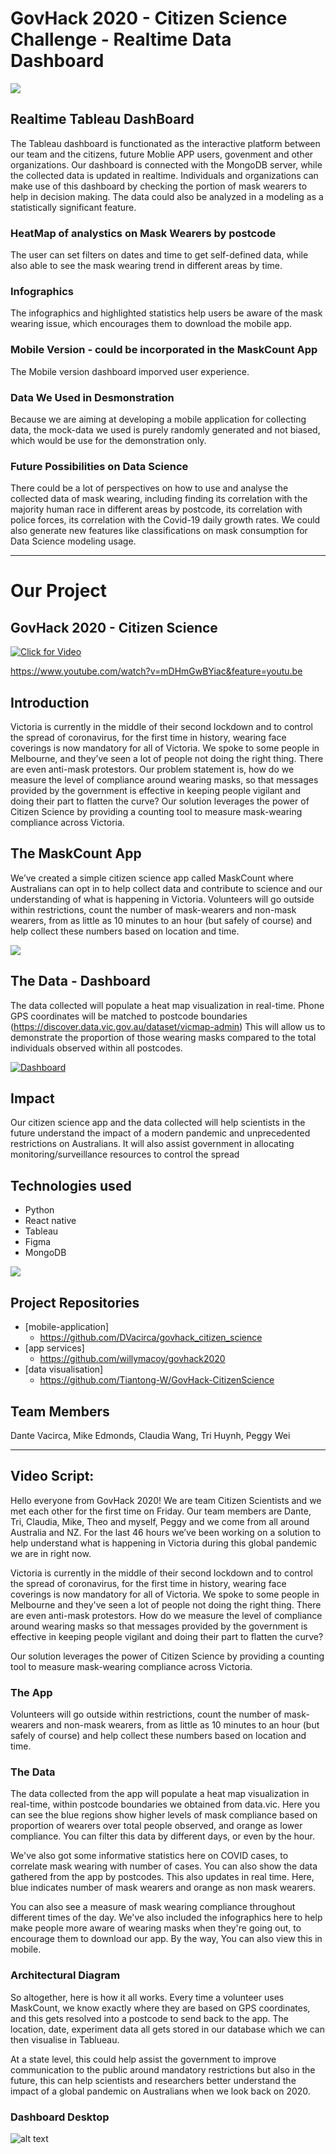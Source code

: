 # GovHack 2020 - Citizen Science Challenge - Realtime Data Dashboard


[![](https://github.com/Tiantong-W/GovHack2020-Dashboard/blob/master/Images/Youtube.png)](https://www.youtube.com/watch?v=dFROOQToiVk)


## Realtime Tableau DashBoard

The Tableau dashboard is functionated as the interactive platform between our team and the citizens, future Moblie APP users, govenment and other organizations. Our dashboard is connected with the MongoDB server, while the collected data is updated in realtime. Individuals and organizations can make use of this dashboard by checking the portion of mask wearers to help in decision making. The data could also be analyzed in a modeling as a statistically significant feature.

### HeatMap of analystics on Mask Wearers by postcode

The user can set filters on dates and time to get self-defined data, while also able to see the mask wearing trend in different areas by time.

### Infographics

The infographics and highlighted statistics help users be aware of the mask wearing issue, which encourages them to download the mobile app.

### Mobile Version - could be incorporated in the MaskCount App 

The Mobile version dashboard imporved user experience.

### Data We Used in Desmonstration

Because we are aiming at developing a mobile application for collecting data, the mock-data we used is purely randomly generated and not biased, which would be use for the demonstration only.

### Future Possibilities on Data Science

There could be a lot of perspectives on how to use and analyse the collected data of mask wearing, including finding its correlation with the majority human race in different areas by postcode, its correlation with police forces, its correlation with the Covid-19 daily growth rates. We could also generate new features like classifications on mask consumption for Data Science modeling usage. 

***

# Our Project

## GovHack 2020 - Citizen Science

[![Click for Video](https://github.com/DVacirca/govhack_citizen_science/blob/master/src/assets/ViedoYoutube.png)](https://www.youtube.com/watch?v=mDHmGwBYiac&feature=youtu.be "Click for Video")

https://www.youtube.com/watch?v=mDHmGwBYiac&feature=youtu.be

## Introduction

Victoria is currently in the middle of their second lockdown and to control the spread of coronavirus, for the first time in history, wearing face coverings is now mandatory for all of Victoria. We spoke to some people in Melbourne, and they’ve seen a lot of people not doing the right thing. There are even anti-mask protestors. Our problem statement is, how do we measure the level of compliance around wearing masks, so that messages provided by the government is effective in keeping people vigilant and doing their part to flatten the curve?
Our solution leverages the power of Citizen Science by providing a counting tool to measure mask-wearing compliance across Victoria.

## The MaskCount App

We’ve created a simple citizen science app called MaskCount where Australians can opt in to help collect data and contribute to science and our understanding of what is happening in Victoria. Volunteers will go outside within restrictions, count the number of mask-wearers and non-mask wearers, from as little as 10 minutes to an hour (but safely of course) and help collect these numbers based on location and time.

![](https://github.com/DVacirca/govhack_citizen_science/blob/master/src/assets/maskCountDemo.gif)

## The Data - Dashboard

The data collected will populate a heat map visualization in real-time. Phone GPS coordinates will be matched to postcode boundaries (https://discover.data.vic.gov.au/dataset/vicmap-admin) This will allow us to demonstrate the proportion of those wearing masks compared to the total individuals observed within all postcodes.

[![Dashboard](https://github.com/DVacirca/govhack_citizen_science/blob/master/src/assets/dashboardYoutube.png)](https://www.youtube.com/watch?v=dFROOQToiVk "Dashboard")

## Impact

Our citizen science app and the data collected will help scientists in the future understand the impact of a modern pandemic and unprecedented restrictions on Australians. It will also assist government in allocating monitoring/surveillance resources to control the spread

## Technologies used

- Python
- React native
- Tableau
- Figma
- MongoDB

![](https://github.com/DVacirca/govhack_citizen_science/blob/master/src/assets/ArchitecturalDiagram.png)

## Project Repositories

- [mobile-application]
  - https://github.com/DVacirca/govhack_citizen_science
- [app services]
  - https://github.com/willymacoy/govhack2020
- [data visualisation]
  - https://github.com/Tiantong-W/GovHack-CitizenScience

## Team Members

Dante Vacirca, Mike Edmonds, Claudia Wang, Tri Huynh, Peggy Wei

***

## Video Script:

Hello everyone from GovHack 2020! We are team Citizen Scientists and we met each other for the first time on Friday. Our team members are Dante, Tri, Claudia, Mike, Theo and myself, Peggy and we come from all around Australia and NZ. For the last 46 hours we’ve been working on a solution to help understand what is happening in Victoria during this global pandemic we are in right now.

Victoria is currently in the middle of their second lockdown and to control the spread of coronavirus, for the first time in history, wearing face coverings is now mandatory for all of Victoria. We spoke to some people in Melbourne and they've seen a lot of people not doing the right thing. There are even anti-mask protestors. How do we measure the level of compliance around wearing masks so that messages provided by the government is effective in keeping people vigilant and doing their part to flatten the curve?

Our solution leverages the power of Citizen Science by providing a counting tool to measure mask-wearing compliance across Victoria.

### The App

Volunteers will go outside within restrictions, count the number of mask-wearers and non-mask wearers, from as little as 10 minutes to an hour (but safely of course) and help collect these numbers based on location and time.

### The Data

The data collected from the app will populate a heat map visualization in real-time, within postcode boundaries we obtained from data.vic. Here you can see the blue regions show higher levels of mask compliance based on proportion of wearers over total people observed, and orange as lower compliance. You can filter this data by different days, or even by the hour.

We've also got some informative statistics here on COVID cases, to correlate mask wearing with number of cases.
You can also show the data gathered from the app by postcodes. This also updates in real time. Here, blue indicates number of mask wearers and orange as non mask wearers.

You can also see a measure of mask wearing compliance throughout different times of the day.
We've also included the infographics here to help make people more aware of wearing masks when they're going out, to encourage them to download our app.
By the way, You can also view this in mobile.

### Architectural Diagram

So altogether, here is how it all works. Every time a volunteer uses MaskCount, we know exactly where they are based on GPS coordinates, and this gets resolved into a postcode to send back to the app. The location, date, experiment data all gets stored in our database which we can then visualise in Tablueau.

At a state level, this could help assist the government to improve communication to the public around mandatory restrictions but also in the future, this can help scientists and researchers better understand the impact of a global pandemic on Australians when we look back on 2020.

### Dashboard Desktop

![alt text](https://github.com/Tiantong-W/GovHack-CitizenScience/blob/master/DashBoard%20%26%20Infographics/Dashboard-general.png "DashBoard") 

